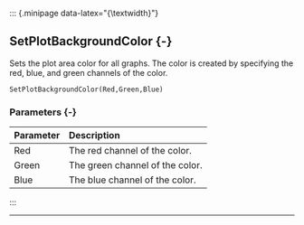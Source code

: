 ::: {.minipage data-latex="{\textwidth}"}
## SetPlotBackgroundColor {-}

Sets the plot area color for all graphs. The color is created by specifying the red, blue, and green channels of the color.

```{sql}
SetPlotBackgroundColor(Red,Green,Blue)
```

### Parameters {-}

**Parameter** | **Description**
| :-- | :-- |
Red | The red channel of the color.
Green | The green channel of the color.
Blue | The blue channel of the color.
:::

***
